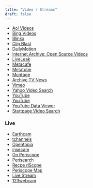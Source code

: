 ```yaml
---
title: "Video / Streams"
draft: false
---
```

- [Aol Videos](http://on.aol.com/)<br>
- [Bing Videos](http://www.bing.com/?scope=video)<br>
- [Blinkx](http://www.blinkx.com/)<br>
- [Clip Blast](http://www.clipblast.com/)<br>
- [DailyMotion](http://www.dailymotion.com/)<br>
- [Internet Archive: Open Source Videos](https://archive.org/details/opensource_movies)<br>
- [LiveLeak](http://www.liveleak.com/)<br>
- [Metacafe](http://www.metacafe.com/)<br>
- [Metatube](http://www.metatube.com/)<br>
- [Montage](https://montage.storyful.com/)<br>
- [Archive TV News](https://archive.org/details/tv)<br>
- [Vimeo](https://vimeo.com/)<br>
- [Yahoo Video Search](http://video.search.yahoo.com/)<br>
- [YouTube](https://www.youtube.com/)<br>
- [YouTube](http://www.geosearchtool.com/)<br>
- [YouTube Data Viewer](https://www.amnestyusa.org/citizenevidence)<br>
- [Startpage Video Search](https://www.startpage.com/eng/video.html?t=air#hmb)<br>

### Live
- [Earthcam](http://www.earthcam.com)<br>
- [tchannels](https://www.tchannels.tv)<br>
- [Opentopia](http://www.opentopia.com)<br>
- [insecam](http://www.insecam.org)<br>
- [On Periscope](http://onperiscope.com/)<br>
- [Perisearch](https://www.perisearch.xyz/)<br>
- [Recpe riScope](http://www.recperiscope.com/)<br>
- [Periscope Map](http://www.periscopemap.live/)<br>
- [Live Stream](https://livestream.com/watch)<br>
- [123webcam](http://123webcam.com/)<br>
